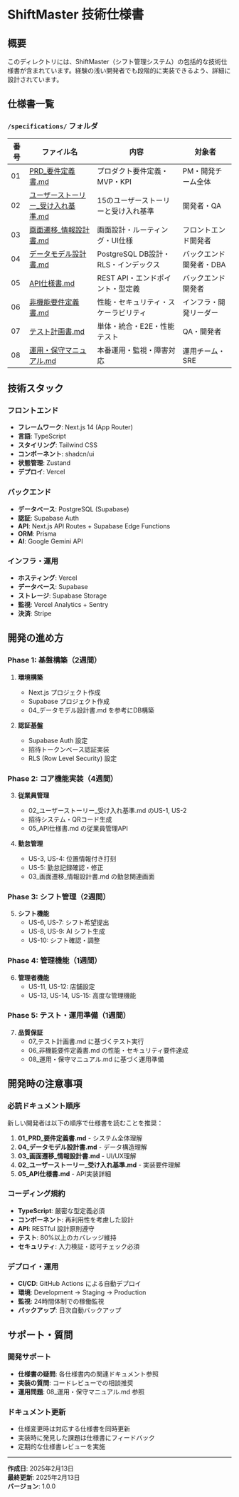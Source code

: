 # ShiftMaster 技術仕様書

## 概要
このディレクトリには、ShiftMaster（シフト管理システム）の包括的な技術仕様書が含まれています。経験の浅い開発者でも段階的に実装できるよう、詳細に設計されています。

## 仕様書一覧

### `/specifications/` フォルダ

| 番号 | ファイル名 | 内容 | 対象者 |
|------|------------|------|--------|
| 01 | [PRD_要件定義書.md](./specifications/01_PRD_要件定義書.md) | プロダクト要件定義・MVP・KPI | PM・開発チーム全体 |
| 02 | [ユーザーストーリー_受け入れ基準.md](./specifications/02_ユーザーストーリー_受け入れ基準.md) | 15のユーザーストーリーと受け入れ基準 | 開発者・QA |
| 03 | [画面遷移_情報設計書.md](./specifications/03_画面遷移_情報設計書.md) | 画面設計・ルーティング・UI仕様 | フロントエンド開発者 |
| 04 | [データモデル設計書.md](./specifications/04_データモデル設計書.md) | PostgreSQL DB設計・RLS・インデックス | バックエンド開発者・DBA |
| 05 | [API仕様書.md](./specifications/05_API仕様書.md) | REST API・エンドポイント・型定義 | バックエンド開発者 |
| 06 | [非機能要件定義書.md](./specifications/06_非機能要件定義書.md) | 性能・セキュリティ・スケーラビリティ | インフラ・開発リーダー |
| 07 | [テスト計画書.md](./specifications/07_テスト計画書.md) | 単体・統合・E2E・性能テスト | QA・開発者 |
| 08 | [運用・保守マニュアル.md](./specifications/08_運用・保守マニュアル.md) | 本番運用・監視・障害対応 | 運用チーム・SRE |

## 技術スタック

### フロントエンド
- **フレームワーク**: Next.js 14 (App Router)
- **言語**: TypeScript
- **スタイリング**: Tailwind CSS
- **コンポーネント**: shadcn/ui
- **状態管理**: Zustand
- **デプロイ**: Vercel

### バックエンド
- **データベース**: PostgreSQL (Supabase)
- **認証**: Supabase Auth
- **API**: Next.js API Routes + Supabase Edge Functions
- **ORM**: Prisma
- **AI**: Google Gemini API

### インフラ・運用
- **ホスティング**: Vercel
- **データベース**: Supabase
- **ストレージ**: Supabase Storage
- **監視**: Vercel Analytics + Sentry
- **決済**: Stripe

## 開発の進め方

### Phase 1: 基盤構築（2週間）
1. **環境構築**
   - Next.js プロジェクト作成
   - Supabase プロジェクト作成
   - 04_データモデル設計書.md を参考にDB構築

2. **認証基盤**
   - Supabase Auth 設定
   - 招待トークンベース認証実装
   - RLS (Row Level Security) 設定

### Phase 2: コア機能実装（4週間）
3. **従業員管理**
   - 02_ユーザーストーリー_受け入れ基準.md のUS-1, US-2
   - 招待システム・QRコード生成
   - 05_API仕様書.md の従業員管理API

4. **勤怠管理**
   - US-3, US-4: 位置情報付き打刻
   - US-5: 勤怠記録確認・修正
   - 03_画面遷移_情報設計書.md の勤怠関連画面

### Phase 3: シフト管理（2週間）
5. **シフト機能**
   - US-6, US-7: シフト希望提出
   - US-8, US-9: AI シフト生成
   - US-10: シフト確認・調整

### Phase 4: 管理機能（1週間）
6. **管理者機能**
   - US-11, US-12: 店舗設定
   - US-13, US-14, US-15: 高度な管理機能

### Phase 5: テスト・運用準備（1週間）
7. **品質保証**
   - 07_テスト計画書.md に基づくテスト実行
   - 06_非機能要件定義書.md の性能・セキュリティ要件達成
   - 08_運用・保守マニュアル.md に基づく運用準備

## 開発時の注意事項

### 必読ドキュメント順序
新しい開発者は以下の順序で仕様書を読むことを推奨：

1. **01_PRD_要件定義書.md** - システム全体理解
2. **04_データモデル設計書.md** - データ構造理解
3. **03_画面遷移_情報設計書.md** - UI/UX理解
4. **02_ユーザーストーリー_受け入れ基準.md** - 実装要件理解
5. **05_API仕様書.md** - API実装詳細

### コーディング規約
- **TypeScript**: 厳密な型定義必須
- **コンポーネント**: 再利用性を考慮した設計
- **API**: RESTful 設計原則遵守
- **テスト**: 80%以上のカバレッジ維持
- **セキュリティ**: 入力検証・認可チェック必須

### デプロイ・運用
- **CI/CD**: GitHub Actions による自動デプロイ
- **環境**: Development → Staging → Production
- **監視**: 24時間体制での稼働監視
- **バックアップ**: 日次自動バックアップ

## サポート・質問

### 開発サポート
- **仕様書の疑問**: 各仕様書内の関連ドキュメント参照
- **実装の質問**: コードレビューでの相談推奨
- **運用問題**: 08_運用・保守マニュアル.md 参照

### ドキュメント更新
- 仕様変更時は対応する仕様書を同時更新
- 実装時に発見した課題は仕様書にフィードバック
- 定期的な仕様書レビューを実施

---

**作成日**: 2025年2月13日  
**最終更新**: 2025年2月13日  
**バージョン**: 1.0.0